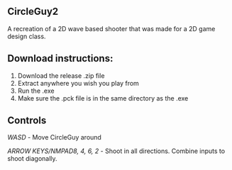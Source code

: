 ## CircleGuy2

A recreation of a 2D wave based shooter that was made for a 2D game design class.

## Download instructions:

1. Download the release .zip file
2. Extract anywhere you wish you play from
3. Run the .exe
4. Make sure the .pck file is in the same directory as the .exe

## Controls
*WASD* - Move CircleGuy around  

*ARROW KEYS/NMPAD8, 4, 6, 2* - Shoot in all directions. Combine inputs to shoot diagonally.
